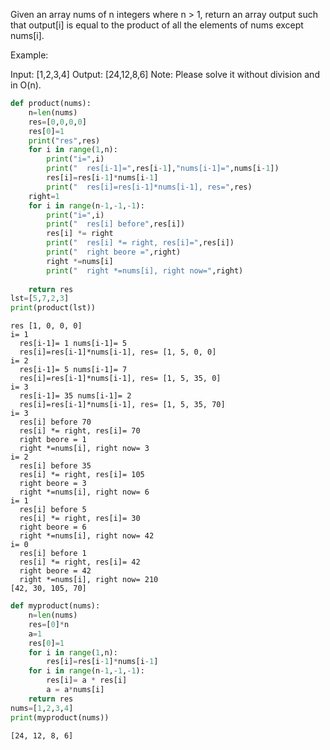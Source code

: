 
Given an array nums of n integers where n > 1,  return an array output such that output[i] is equal to the product of all the elements of nums except nums[i].

Example:

Input:  [1,2,3,4]
Output: [24,12,8,6]
Note: Please solve it without division and in O(n).


```python
def product(nums):
    n=len(nums)
    res=[0,0,0,0]
    res[0]=1
    print("res",res)
    for i in range(1,n):
        print("i=",i)
        print("  res[i-1]=",res[i-1],"nums[i-1]=",nums[i-1])
        res[i]=res[i-1]*nums[i-1]
        print("  res[i]=res[i-1]*nums[i-1], res=",res)
    right=1
    for i in range(n-1,-1,-1):
        print("i=",i)
        print("  res[i] before",res[i])
        res[i] *= right
        print("  res[i] *= right, res[i]=",res[i])
        print("  right beore =",right)
        right *=nums[i]
        print("  right *=nums[i], right now=",right)
    
    return res
lst=[5,7,2,3]
print(product(lst))
```

    res [1, 0, 0, 0]
    i= 1
      res[i-1]= 1 nums[i-1]= 5
      res[i]=res[i-1]*nums[i-1], res= [1, 5, 0, 0]
    i= 2
      res[i-1]= 5 nums[i-1]= 7
      res[i]=res[i-1]*nums[i-1], res= [1, 5, 35, 0]
    i= 3
      res[i-1]= 35 nums[i-1]= 2
      res[i]=res[i-1]*nums[i-1], res= [1, 5, 35, 70]
    i= 3
      res[i] before 70
      res[i] *= right, res[i]= 70
      right beore = 1
      right *=nums[i], right now= 3
    i= 2
      res[i] before 35
      res[i] *= right, res[i]= 105
      right beore = 3
      right *=nums[i], right now= 6
    i= 1
      res[i] before 5
      res[i] *= right, res[i]= 30
      right beore = 6
      right *=nums[i], right now= 42
    i= 0
      res[i] before 1
      res[i] *= right, res[i]= 42
      right beore = 42
      right *=nums[i], right now= 210
    [42, 30, 105, 70]



```python
def myproduct(nums):
    n=len(nums)
    res=[0]*n
    a=1
    res[0]=1
    for i in range(1,n):
        res[i]=res[i-1]*nums[i-1]
    for i in range(n-1,-1,-1):
        res[i]= a * res[i]
        a = a*nums[i]
    return res
nums=[1,2,3,4]
print(myproduct(nums))
```

    [24, 12, 8, 6]

